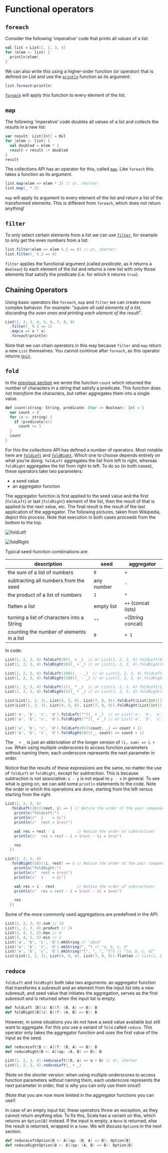 Functional operators
====================

`foreach`
---------

Consider the following 'imperative' code that prints all values of a list:

```scala
val list = List(1, 2, 3, 4)
for (elem <- list) {
  println(elem)
}
```

We can also write this using a higher-order function (or operator) that is defined on List and use the 
[`println`](http://www.scala-lang.org/api/current/index.html#scala.Predef$@println(x:Any):Unit) 
function as its argument:

```scala
list.foreach(println)
```

[`foreach`](http://www.scala-lang.org/api/current/index.html#scala.collection.immutable.List@foreach(f:A=%3EUnit):Unit)
will apply this function to every element of the list.


`map`
-----

The following 'imperative' code doubles all values of a list and collects the results in a new list:

```scala
var result: List[Int] = Nil
for (elem <- list) {
  val doubled = elem * 2
  result = result :+ doubled
}
result
```

The collections API has an operator for this, called 
[`map`](http://www.scala-lang.org/api/current/index.html#scala.collection.immutable.List@map[B](f:A=%3EB):scala.collection.TraversableOnce[B]). 
Like `foreach` this takes a function as its argument.

```scala
list.map(elem => elem * 2) // or, shorter:
list.map(_ * 2) 
```

`map` will apply its argument to every element of the list and return a list of the transformed elements. 
This is different from `foreach`, which does not return anything!


`filter`
--------

To only select certain elements from a list we can use 
[`filter`](http://www.scala-lang.org/api/current/index.html#scala.collection.immutable.List@filter(p:A=%3EBoolean):scala.collection.TraversableOnce[A]), 
for example to only get the even numbers from a list:

```scala
list.filter(elem => elem % 2 == 0) // or, shorter:
list.filter(_ % 2 == 0)
```

`filter` applies the functional argument (called *predicate*, as it returns a `Boolean`) to each element of the list and returns 
a new list with only those elements that satisfy the predicate (i.e. for which it returns `true`).


Chaining Operators
------------------

Using basic operators like `foreach`, `map` and `filter` we can create more complex behavior.
For example: *"square all odd elements of a list, discarding the even ones and printing each element of the result"*.

```scala
List(1, 2, 3, 4, 5, 6, 7, 8, 9)
  .filter(_ % 2 == 1)
  .map(x => x * x)
  .foreach(println)
```

Note that we can chain operators in this way because `filter` and `map` return a new `List` themselves. 
You cannot continue after `foreach`, as this operator returns [`Unit`](http://www.scala-lang.org/api/current/index.html#scala.Unit).


`fold`
------

In the [previous section](01%20higher-order-functions.md) we wrote the function `count` which returned the number of characters in a 
string that satisfy a predicate. This function does not *transform* the characters, but rather aggregates them into a single value.

```scala
def count(string: String, predicate: Char => Boolean): Int = {
  var count = 0
  for (c <- string) {
    if (predicate(c))
      count += 1
  }
  count
}
```

For this the collections API has defined a number of operators. Most notable here are [`foldLeft`] and [`foldRight`]. Which one to choose 
depends entirely on what you're doing. `foldLeft` aggregates the list from left to right, whereas `foldRight` aggregates the list from 
right to left. To do so (in both cases), these operators take two parameters: 

* a seed value 
* an aggregator function

The aggregator function is first applied to the seed value and the first (`foldLeft`) or last (`foldRight`) element of the list, then
the result of that is applied to the next value, etc. The final result is the result of the last application of the aggregator.
The following pictures, taken from Wikipedia, depict this process. Note that execution in both cases proceeds from the bottom to the top.

[`foldLeft`]: http://www.scala-lang.org/api/current/index.html#scala.collection.Traversable@foldLeft[B](z:B\)\(op:\(B,A\)=%3EB):B
[`foldRight`]: http://www.scala-lang.org/api/current/index.html#scala.collection.Traversable@foldRight[B](z:B\)\(op:\(A,B\)=%3EB):B

![foldLeft](https://upload.wikimedia.org/wikipedia/commons/5/5a/Left-fold-transformation.png)

![foldRight](https://upload.wikimedia.org/wikipedia/commons/3/3e/Right-fold-transformation.png)

Typical seed-function combinations are:

 description                                | seed       | aggregator
--------------------------------------------|------------|--------------------
 the sum of a list of numbers               | `0`        | `+`
 subtracting all numbers from the seed      | any number | `-`
 the product of a list of numbers           | `1`        | `*`
 flatten a list                             | empty list | `++` (concat lists)
 turning a list of characters into a String | `""`       | `+`(String concat)
 counting the number of elements in a list  | `0`        | `+ 1`

In code:

```scala
List(1, 2, 3, 4).foldLeft(0)(_ + _)  // or List(1, 2, 3, 4).foldLeft(0)((i, sum) => i + sum)
List(1, 2, 3, 4).foldRight(0)(_ + _) // or List(1, 2, 3, 4).foldRight(0)((sum, i) => sum + i)

List(1, 2, 3, 4).foldLeft(100)(_ - _)  // or List(1, 2, 3, 4).foldLeft(100)((i, rest) => i - rest)
List(1, 2, 3, 4).foldRight(100)(_ - _) // or List(1, 2, 3, 4).foldRight(100)((rest, i) => rest - i)

List(1, 2, 3, 4).foldLeft(1)(_ * _)  // or List(1, 2, 3, 4).foldLeft(1)((i, prod) => i * prod)
List(1, 2, 3, 4).foldRight(1)(_ * _) // or List(1, 2, 3, 4).foldRight(1)((prod, i) => prod * i)

List(List(1, 2, 3), List(4, 5, 6), List(7, 8, 9)).foldLeft(List[Int]())(_ ++ _)  // or List(List(1, 2, 3), List(4, 5, 6), List(7, 8, 9)).foldLeft(List[Int]())((acc, list) => acc ++ list)
List(List(1, 2, 3), List(4, 5, 6), List(7, 8, 9)).foldRight(List[Int]())(_ ++ _) // or List(List(1, 2, 3), List(4, 5, 6), List(7, 8, 9)).foldRight(List[Int]())((list, acc) => list ++ acc)

List('a', 'b', 'c', 'd').foldLeft("")(_ + _)  // or List('a', 'b', 'c', 'd').foldLeft("")((str, c) => str + c)
List('a', 'b', 'c', 'd').foldRight("")(_ + _) // or List('a', 'b', 'c', 'd').foldRight("")((c, str) => c + str)

List('a', 'b', 'c', 'd').foldLeft(0)((count, _) => count + 1)
List('a', 'b', 'c', 'd').foldRight(0)((_, count) => count + 1)
```

The `_ + _` is just an abbriviation of the longer version of `(i, sum) => i + sum`. When using multiple underscores to access
function parameters without naming them, each underscore represents the next parameter in order.

Notice that the results of these expressions are the same, no matter the use of `foldLeft` or `foldRight`, except for *subtraction*.
This is because subtraction is not associative: `x - y` is not equal to `y - x` in general. To see what is going on, we can add
some `println` statements to the code. Note the order in which the operations are done, starting from the left versus starting
from the right.

```scala
List(1, 2, 3, 4)
  .foldLeft(20)((rest, i) => { // Notice the order of the pair components!
    println("foldLeft:")
    println(s"  i    = $i")
    println(s"  rest = $rest")

    val res = rest - i          // Notice the order of subtraction!
    println(s"  res = rest - i = $rest - $i = $res")

    res
  })

List(1, 2, 3, 4)
  .foldRight(20)((i, rest) => { // Notice the order of the pair components!
    println("foldRight:")
    println(s"  rest = $rest")
    println(s"  i    = $i")

    val res = i - rest          // Notice the order of subtraction!
    println(s"  res = rest - i = $rest - $i = $res")

    res
  })
```

Some of the more commonly used aggregations are predefined in the API:

```scala
List(1, 2, 3, 4).sum // 10
List(1, 2, 3, 4).product // 24
List(3, 4, 1, 2).max // 4
List(3, 4, 1, 2).min // 1
List('a', 'b', 'c', 'd').mkString // "abcd"
List('a', 'b', 'c', 'd').mkString(", ") // "a, b, c, d"
List('a', 'b', 'c', 'd').mkString("[", ", ", "]") // "[a, b, c, d]"
List(List(1, 2, 3), List(4, 5, 6), List(7, 8, 9)).flatten // List(1, 2, 3, 4, 5, 6, 7, 8, 9)
```


`reduce`
--------

`foldLeft` and `foldRight` both take two arguments: an aggregator function that transforms a subresult and 
an element from the input list into a new subresult, and seed value that initiates the aggregation, serves 
as the first subresult and is returned when the input list is empty.

```scala
def foldLeft [B](z: B)(f: (B, A) => B): B
def foldRight[B](z: B)(f: (A, B) => B): B
```

However, in some situations you do not have a seed value available but still want to aggregate. For this 
you use a variant of `fold` called `reduce`. This operator only takes the aggregator function and uses 
the first value of the input as the seed.

```scala
def reduceLeft[B >: A](f: (B, A) => B): B
def reduceRight[B >: A](op: (A, B) => B): B

List(1, 2, 3, 4).reduceLeft((b, a) => a + b) // or, shorter
List(1, 2, 3, 4).reduceLeft(_ + _)
```

(Note on the shorter version: when using multiple underscores to access function parameters without naming them, each underscore represents 
the next parameter in order, that is why you can only use them once!)

(Note that you are now more limited in the aggregator functions you can use!)

In case of an empty input list, these operators throw an exception, as they cannot return anything else. 
To fix this, Scala has a variant on this, which returns an `Option[B]` instead. If the input is empty, 
a `None` is returned, else the result is returned, wrapped in a `Some`. We will discuss `Option`s in the next section.

```scala
def reduceLeftOption[B >: A](op: (B, A) => B): Option[B]
def reduceRightOption[B >: A](op: (A, B) => B): Option[B]
```
